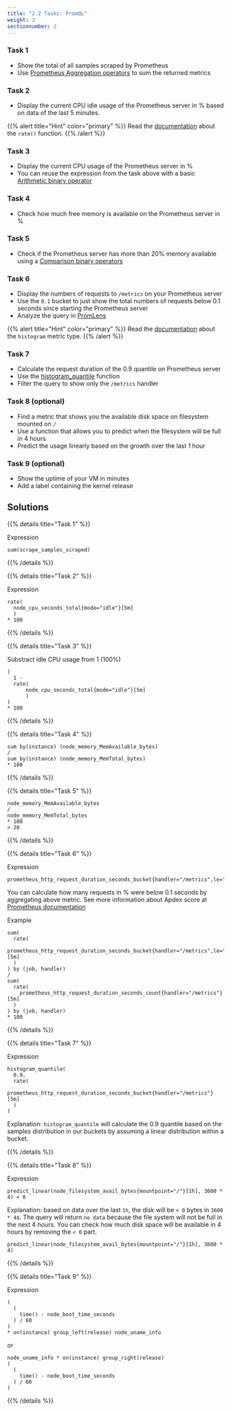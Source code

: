 ```yaml
---
title: "2.2 Tasks: PromQL"
weight: 2
sectionnumber: 2
---
```


### Task 1

* Show the total of all samples scraped by Prometheus
* Use [Prometheus Aggregation operators](https://prometheus.io/docs/prometheus/latest/querying/operators/#aggregation-operators) to sum the returned metrics

### Task 2

* Display the current CPU idle usage of the Prometheus server in % based on data of the last 5 minutes.

{{% alert title="Hint" color="primary" %}}
Read the [documentation](https://prometheus.io/docs/prometheus/latest/querying/functions/) about the `rate()` function.
{{% /alert %}}

### Task 3

* Display the current CPU usage of the Prometheus server in %
* You can reuse the expression from the task above with a basic [Arithmetic binary operator](https://prometheus.io/docs/prometheus/latest/querying/operators/#arithmetic-binary-operators)

### Task 4

* Check how much free memory is available on the Prometheus server in %


### Task 5

* Check if the Prometheus server has more than 20% memory available using a [Comparison binary operators](https://prometheus.io/docs/prometheus/latest/querying/operators/#comparison-binary-operators)

### Task 6

* Display the numbers of requests to `/metrics` on your Prometheus server
* Use the `0.1` bucket to just show the total numbers of requests below 0.1 seconds since starting the Prometheus server
* Analyze the query in [PromLens](https://demo.promlens.com/)

{{% alert title="Hint" color="primary" %}}
Read the [documentation](https://prometheus.io/docs/concepts/metric_types/#histogram) about the `histogram` metric type.
{{% /alert %}}

### Task 7

* Calculate the request duration of the 0.9 quantile on Prometheus server
* Use the [histogram_quantile](https://prometheus.io/docs/prometheus/latest/querying/functions/#histogram_quantile) function
* Filter the query to show only the `/metrics` handler

### Task 8 (optional)

* Find a metric that shows you the available disk space on filesystem mounted on `/`
* Use a function that allows you to predict when the filesystem will be full in 4 hours
* Predict the usage linearly based on the growth over the last 1 hour

### Task 9 (optional)

* Show the uptime of your VM in minutes
* Add a label containing the kernel release

## Solutions

{{% details title="Task 1" %}}

Expression
```promql
sum(scrape_samples_scraped)
```

{{% /details %}}

{{% details title="Task 2" %}}

Expression
```promql
rate(
  node_cpu_seconds_total{mode="idle"}[5m]
  )
* 100
```

{{% /details %}}

{{% details title="Task 3" %}}

Substract idle CPU usage from 1 (100%)

```promql
(
  1 -
  rate(
      node_cpu_seconds_total{mode="idle"}[5m]
      )
)
* 100
```

{{% /details %}}

{{% details title="Task 4" %}}

```promql
sum by(instance) (node_memory_MemAvailable_bytes)
/
sum by(instance) (node_memory_MemTotal_bytes)
* 100
```
{{% /details %}}


{{% details title="Task 5" %}}

```promql
node_memory_MemAvailable_bytes
/
node_memory_MemTotal_bytes
* 100
> 20
```

{{% /details %}}

{{% details title="Task 6" %}}

Expression
```promql
prometheus_http_request_duration_seconds_bucket{handler="/metrics",le="0.1"}
```

You can calculate how many requests in % were below 0.1 seconds by aggregating above metric. See more information about Apdex score at [Prometheus documentation](https://prometheus.io/docs/practices/histograms/#apdex-score)

Example

```promql
sum(
  rate(
    prometheus_http_request_duration_seconds_bucket{handler="/metrics",le="0.1"}[5m]
  )
) by (job, handler)
/
sum(
  rate(
    prometheus_http_request_duration_seconds_count{handler="/metrics"}[5m]
  )
) by (job, handler)
* 100
```
{{% /details %}}

{{% details title="Task 7" %}}

Expression
```promql
histogram_quantile(
  0.9,
  rate(
    prometheus_http_request_duration_seconds_bucket{handler="/metrics"}[5m]
  )
)
```
Explanation: `histogram_quantile` will calculate the 0.9 quantile based on the samples distribution in our buckets by assuming a linear distribution within a bucket.

{{% /details %}}

{{% details title="Task 8" %}}

Expression
```promql
predict_linear(node_filesystem_avail_bytes{mountpoint="/"}[1h], 3600 * 4) < 0
```

Explanation: based on data over the last `1h`, the disk will be `< 0` bytes in `3600 * 4`s.
The query will return `no data` because the file system will not be full in the next 4 hours. You can check how much disk space will be available in 4 hours by removing the `< 0` part.
```promql
predict_linear(node_filesystem_avail_bytes{mountpoint="/"}[1h], 3600 * 4)
```

{{% /details %}}

{{% details title="Task 9" %}}

Expression
```promql
(
  (
    time() - node_boot_time_seconds
  ) / 60
)
* on(instance) group_left(release) node_uname_info
```

or

```promql
node_uname_info * on(instance) group_right(release)
(
  (
    time() - node_boot_time_seconds
  ) / 60
)
```
{{% /details %}}
